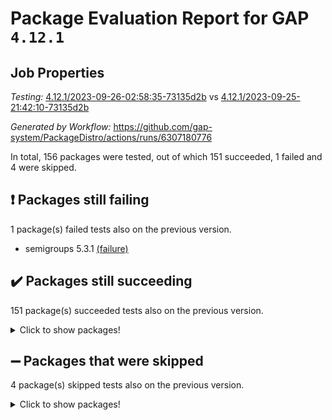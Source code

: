 # Package Evaluation Report for GAP `4.12.1`

## Job Properties

*Testing:* [4.12.1/2023-09-26-02:58:35-73135d2b](https://github.com/gap-system/PackageDistro/blob/data/reports/4.12.1/2023-09-26-02:58:35-73135d2b) vs [4.12.1/2023-09-25-21:42:10-73135d2b](https://github.com/gap-system/PackageDistro/blob/data/reports/4.12.1/2023-09-25-21:42:10-73135d2b)

*Generated by Workflow:* https://github.com/gap-system/PackageDistro/actions/runs/6307180776

In total, 156 packages were tested, out of which 151 succeeded, 1 failed and 4 were skipped.

## :exclamation: Packages still failing

1 package(s) failed tests also on the previous version.
- semigroups 5.3.1 [(failure)](https://github.com/gap-system/PackageDistro/actions/runs/6307180776/job/17123864535)

## :heavy_check_mark: Packages still succeeding

151 package(s) succeeded tests also on the previous version.
<details><summary>Click to show packages!</summary>

- 4ti2interface 2023.02-04 [(success)](https://github.com/gap-system/PackageDistro/actions/runs/6307180776/job/17123846580)
- ace 5.6.2 [(success)](https://github.com/gap-system/PackageDistro/actions/runs/6307180776/job/17123846695)
- aclib 1.3.2 [(success)](https://github.com/gap-system/PackageDistro/actions/runs/6307180776/job/17123846798)
- agt 0.3.1 [(success)](https://github.com/gap-system/PackageDistro/actions/runs/6307180776/job/17123846899)
- alnuth 3.2.1 [(success)](https://github.com/gap-system/PackageDistro/actions/runs/6307180776/job/17123847037)
- anupq 3.3.0 [(success)](https://github.com/gap-system/PackageDistro/actions/runs/6307180776/job/17123847247)
- atlasrep 2.1.7 [(success)](https://github.com/gap-system/PackageDistro/actions/runs/6307180776/job/17123847411)
- autodoc 2023.06.19 [(success)](https://github.com/gap-system/PackageDistro/actions/runs/6307180776/job/17123847539)
- automata 1.15 [(success)](https://github.com/gap-system/PackageDistro/actions/runs/6307180776/job/17123847647)
- automgrp 1.3.2 [(success)](https://github.com/gap-system/PackageDistro/actions/runs/6307180776/job/17123847752)
- autpgrp 1.11 [(success)](https://github.com/gap-system/PackageDistro/actions/runs/6307180776/job/17123847849)
- cap 2023.09-09 [(success)](https://github.com/gap-system/PackageDistro/actions/runs/6307180776/job/17123847951)
- caratinterface 2.3.5 [(success)](https://github.com/gap-system/PackageDistro/actions/runs/6307180776/job/17123848047)
- cddinterface 2022.11.01 [(success)](https://github.com/gap-system/PackageDistro/actions/runs/6307180776/job/17123848158)
- circle 1.6.6 [(success)](https://github.com/gap-system/PackageDistro/actions/runs/6307180776/job/17123848264)
- classicpres 1.22 [(success)](https://github.com/gap-system/PackageDistro/actions/runs/6307180776/job/17123848385)
- cohomolo 1.6.11 [(success)](https://github.com/gap-system/PackageDistro/actions/runs/6307180776/job/17123848496)
- congruence 1.2.5 [(success)](https://github.com/gap-system/PackageDistro/actions/runs/6307180776/job/17123848588)
- corelg 1.56 [(success)](https://github.com/gap-system/PackageDistro/actions/runs/6307180776/job/17123848683)
- crime 1.6 [(success)](https://github.com/gap-system/PackageDistro/actions/runs/6307180776/job/17123848796)
- crisp 1.4.6 [(success)](https://github.com/gap-system/PackageDistro/actions/runs/6307180776/job/17123848962)
- crypting 0.10.4 [(success)](https://github.com/gap-system/PackageDistro/actions/runs/6307180776/job/17123849157)
- cryst 4.1.26 [(success)](https://github.com/gap-system/PackageDistro/actions/runs/6307180776/job/17123849273)
- crystcat 1.1.10 [(success)](https://github.com/gap-system/PackageDistro/actions/runs/6307180776/job/17123849383)
- ctbllib 1.3.6 [(success)](https://github.com/gap-system/PackageDistro/actions/runs/6307180776/job/17123849491)
- cubefree 1.19 [(success)](https://github.com/gap-system/PackageDistro/actions/runs/6307180776/job/17123849694)
- curlinterface 2.3.2 [(success)](https://github.com/gap-system/PackageDistro/actions/runs/6307180776/job/17123849820)
- cvec 2.8.1 [(success)](https://github.com/gap-system/PackageDistro/actions/runs/6307180776/job/17123849904)
- datastructures 0.3.0 [(success)](https://github.com/gap-system/PackageDistro/actions/runs/6307180776/job/17123850015)
- deepthought 1.0.6 [(success)](https://github.com/gap-system/PackageDistro/actions/runs/6307180776/job/17123850136)
- design 1.8 [(success)](https://github.com/gap-system/PackageDistro/actions/runs/6307180776/job/17123850289)
- difsets 2.3.1 [(success)](https://github.com/gap-system/PackageDistro/actions/runs/6307180776/job/17123850448)
- digraphs 1.6.3 [(success)](https://github.com/gap-system/PackageDistro/actions/runs/6307180776/job/17123850566)
- edim 1.3.7 [(success)](https://github.com/gap-system/PackageDistro/actions/runs/6307180776/job/17123850692)
- example 4.3.4 [(success)](https://github.com/gap-system/PackageDistro/actions/runs/6307180776/job/17123850893)
- examplesforhomalg 2023.08-02 [(success)](https://github.com/gap-system/PackageDistro/actions/runs/6307180776/job/17123851337)
- factint 1.6.3 [(success)](https://github.com/gap-system/PackageDistro/actions/runs/6307180776/job/17123851514)
- ferret 1.0.9 [(success)](https://github.com/gap-system/PackageDistro/actions/runs/6307180776/job/17123851725)
- fga 1.5.0 [(success)](https://github.com/gap-system/PackageDistro/actions/runs/6307180776/job/17123851944)
- fining 1.5.6 [(success)](https://github.com/gap-system/PackageDistro/actions/runs/6307180776/job/17123852127)
- float 1.0.3 [(success)](https://github.com/gap-system/PackageDistro/actions/runs/6307180776/job/17123852292)
- format 1.4.3 [(success)](https://github.com/gap-system/PackageDistro/actions/runs/6307180776/job/17123852461)
- forms 1.2.9 [(success)](https://github.com/gap-system/PackageDistro/actions/runs/6307180776/job/17123852628)
- fplsa 1.2.6 [(success)](https://github.com/gap-system/PackageDistro/actions/runs/6307180776/job/17123852805)
- fr 2.4.12 [(success)](https://github.com/gap-system/PackageDistro/actions/runs/6307180776/job/17123852964)
- francy 2.0.3 [(success)](https://github.com/gap-system/PackageDistro/actions/runs/6307180776/job/17123853114)
- fwtree 1.3 [(success)](https://github.com/gap-system/PackageDistro/actions/runs/6307180776/job/17123853263)
- gapdoc 1.6.6 [(success)](https://github.com/gap-system/PackageDistro/actions/runs/6307180776/job/17123853481)
- gauss 2023.02-04 [(success)](https://github.com/gap-system/PackageDistro/actions/runs/6307180776/job/17123853670)
- gaussforhomalg 2023.08-01 [(success)](https://github.com/gap-system/PackageDistro/actions/runs/6307180776/job/17123853820)
- gbnp 1.0.5 [(success)](https://github.com/gap-system/PackageDistro/actions/runs/6307180776/job/17123853977)
- generalizedmorphismsforcap 2023.08-02 [(success)](https://github.com/gap-system/PackageDistro/actions/runs/6307180776/job/17123854170)
- genss 1.6.8 [(success)](https://github.com/gap-system/PackageDistro/actions/runs/6307180776/job/17123854336)
- gradedmodules 2023.08-01 [(success)](https://github.com/gap-system/PackageDistro/actions/runs/6307180776/job/17123854466)
- gradedringforhomalg 2023.08-01 [(success)](https://github.com/gap-system/PackageDistro/actions/runs/6307180776/job/17123854643)
- grape 4.9.0 [(success)](https://github.com/gap-system/PackageDistro/actions/runs/6307180776/job/17123854793)
- groupoids 1.73 [(success)](https://github.com/gap-system/PackageDistro/actions/runs/6307180776/job/17123854981)
- grpconst 2.6.4 [(success)](https://github.com/gap-system/PackageDistro/actions/runs/6307180776/job/17123855131)
- guarana 0.96.3 [(success)](https://github.com/gap-system/PackageDistro/actions/runs/6307180776/job/17123855357)
- guava 3.18 [(success)](https://github.com/gap-system/PackageDistro/actions/runs/6307180776/job/17123855576)
- hap 1.58 [(success)](https://github.com/gap-system/PackageDistro/actions/runs/6307180776/job/17123855778)
- hapcryst 0.1.15 [(success)](https://github.com/gap-system/PackageDistro/actions/runs/6307180776/job/17123855946)
- hecke 1.5.3 [(success)](https://github.com/gap-system/PackageDistro/actions/runs/6307180776/job/17123856159)
- help 3.5 [(success)](https://github.com/gap-system/PackageDistro/actions/runs/6307180776/job/17123856395)
- homalg 2023.08-02 [(success)](https://github.com/gap-system/PackageDistro/actions/runs/6307180776/job/17123856577)
- homalgtocas 2023.08-01 [(success)](https://github.com/gap-system/PackageDistro/actions/runs/6307180776/job/17123856731)
- idrel 2.45 [(success)](https://github.com/gap-system/PackageDistro/actions/runs/6307180776/job/17123857008)
- images 1.3.1 [(success)](https://github.com/gap-system/PackageDistro/actions/runs/6307180776/job/17123857320)
- intpic 0.3.0 [(success)](https://github.com/gap-system/PackageDistro/actions/runs/6307180776/job/17123857470)
- io 4.8.1 [(success)](https://github.com/gap-system/PackageDistro/actions/runs/6307180776/job/17123857681)
- io_forhomalg 2023.02-04 [(success)](https://github.com/gap-system/PackageDistro/actions/runs/6307180776/job/17123858016)
- irredsol 1.4.4 [(success)](https://github.com/gap-system/PackageDistro/actions/runs/6307180776/job/17123858256)
- json 2.1.1 [(success)](https://github.com/gap-system/PackageDistro/actions/runs/6307180776/job/17123858406)
- jupyterkernel 1.5.0 [(success)](https://github.com/gap-system/PackageDistro/actions/runs/6307180776/job/17123858580)
- jupyterviz 1.5.6 [(success)](https://github.com/gap-system/PackageDistro/actions/runs/6307180776/job/17123858724)
- kan 1.36 [(success)](https://github.com/gap-system/PackageDistro/actions/runs/6307180776/job/17123858882)
- kbmag 1.5.11 [(success)](https://github.com/gap-system/PackageDistro/actions/runs/6307180776/job/17123859033)
- laguna 3.9.6 [(success)](https://github.com/gap-system/PackageDistro/actions/runs/6307180776/job/17123859219)
- liealgdb 2.2.1 [(success)](https://github.com/gap-system/PackageDistro/actions/runs/6307180776/job/17123859378)
- liepring 2.8 [(success)](https://github.com/gap-system/PackageDistro/actions/runs/6307180776/job/17123859498)
- liering 2.4.2 [(success)](https://github.com/gap-system/PackageDistro/actions/runs/6307180776/job/17123859620)
- linearalgebraforcap 2023.09-02 [(success)](https://github.com/gap-system/PackageDistro/actions/runs/6307180776/job/17123859762)
- localizeringforhomalg 2023.08-02 [(success)](https://github.com/gap-system/PackageDistro/actions/runs/6307180776/job/17123859891)
- loops 3.4.3 [(success)](https://github.com/gap-system/PackageDistro/actions/runs/6307180776/job/17123860006)
- lpres 1.0.3 [(success)](https://github.com/gap-system/PackageDistro/actions/runs/6307180776/job/17123860175)
- majoranaalgebras 1.5.1 [(success)](https://github.com/gap-system/PackageDistro/actions/runs/6307180776/job/17123860287)
- mapclass 1.4.6 [(success)](https://github.com/gap-system/PackageDistro/actions/runs/6307180776/job/17123860483)
- matgrp 0.70 [(success)](https://github.com/gap-system/PackageDistro/actions/runs/6307180776/job/17123860627)
- matricesforhomalg 2023.08-02 [(success)](https://github.com/gap-system/PackageDistro/actions/runs/6307180776/job/17123860755)
- modisom 2.5.4 [(success)](https://github.com/gap-system/PackageDistro/actions/runs/6307180776/job/17123860894)
- modulepresentationsforcap 2023.09-01 [(success)](https://github.com/gap-system/PackageDistro/actions/runs/6307180776/job/17123861005)
- modules 2023.08-02 [(success)](https://github.com/gap-system/PackageDistro/actions/runs/6307180776/job/17123861116)
- monoidalcategories 2023.08-11 [(success)](https://github.com/gap-system/PackageDistro/actions/runs/6307180776/job/17123861202)
- nconvex 2022.09-01 [(success)](https://github.com/gap-system/PackageDistro/actions/runs/6307180776/job/17123861303)
- nilmat 1.4.2 [(success)](https://github.com/gap-system/PackageDistro/actions/runs/6307180776/job/17123861405)
- nock 1.5 [(success)](https://github.com/gap-system/PackageDistro/actions/runs/6307180776/job/17123861505)
- normalizinterface 1.3.6 [(success)](https://github.com/gap-system/PackageDistro/actions/runs/6307180776/job/17123861607)
- nq 2.5.10 [(success)](https://github.com/gap-system/PackageDistro/actions/runs/6307180776/job/17123861689)
- numericalsgps 1.3.1 [(success)](https://github.com/gap-system/PackageDistro/actions/runs/6307180776/job/17123861791)
- openmath 11.5.3 [(success)](https://github.com/gap-system/PackageDistro/actions/runs/6307180776/job/17123861898)
- orb 4.9.0 [(success)](https://github.com/gap-system/PackageDistro/actions/runs/6307180776/job/17123861975)
- packagemanager 1.4.1 [(success)](https://github.com/gap-system/PackageDistro/actions/runs/6307180776/job/17123862074)
- patternclass 2.4.3 [(success)](https://github.com/gap-system/PackageDistro/actions/runs/6307180776/job/17123862187)
- permut 2.0.4 [(success)](https://github.com/gap-system/PackageDistro/actions/runs/6307180776/job/17123862301)
- polenta 1.3.10 [(success)](https://github.com/gap-system/PackageDistro/actions/runs/6307180776/job/17123862409)
- polymaking 0.8.6 [(success)](https://github.com/gap-system/PackageDistro/actions/runs/6307180776/job/17123862550)
- primgrp 3.4.4 [(success)](https://github.com/gap-system/PackageDistro/actions/runs/6307180776/job/17123862679)
- profiling 2.5.4 [(success)](https://github.com/gap-system/PackageDistro/actions/runs/6307180776/job/17123862803)
- qpa 1.34 [(success)](https://github.com/gap-system/PackageDistro/actions/runs/6307180776/job/17123862902)
- quagroup 1.8.3 [(success)](https://github.com/gap-system/PackageDistro/actions/runs/6307180776/job/17123863006)
- radiroot 2.9 [(success)](https://github.com/gap-system/PackageDistro/actions/runs/6307180776/job/17123863122)
- rcwa 4.7.1 [(success)](https://github.com/gap-system/PackageDistro/actions/runs/6307180776/job/17123863253)
- rds 1.8 [(success)](https://github.com/gap-system/PackageDistro/actions/runs/6307180776/job/17123863447)
- recog 1.4.2 [(success)](https://github.com/gap-system/PackageDistro/actions/runs/6307180776/job/17123863604)
- repndecomp 1.3.0 [(success)](https://github.com/gap-system/PackageDistro/actions/runs/6307180776/job/17123863761)
- repsn 3.1.1 [(success)](https://github.com/gap-system/PackageDistro/actions/runs/6307180776/job/17123863877)
- resclasses 4.7.3 [(success)](https://github.com/gap-system/PackageDistro/actions/runs/6307180776/job/17123863989)
- ringsforhomalg 2023.08-02 [(success)](https://github.com/gap-system/PackageDistro/actions/runs/6307180776/job/17123864109)
- sco 2023.08-01 [(success)](https://github.com/gap-system/PackageDistro/actions/runs/6307180776/job/17123864238)
- scscp 2.4.1 [(success)](https://github.com/gap-system/PackageDistro/actions/runs/6307180776/job/17123864387)
- sglppow 2.3 [(success)](https://github.com/gap-system/PackageDistro/actions/runs/6307180776/job/17123864687)
- sgpviz 0.999.5 [(success)](https://github.com/gap-system/PackageDistro/actions/runs/6307180776/job/17123864849)
- simpcomp 2.1.14 [(success)](https://github.com/gap-system/PackageDistro/actions/runs/6307180776/job/17123865000)
- singular 2023.02.09 [(success)](https://github.com/gap-system/PackageDistro/actions/runs/6307180776/job/17123865134)
- sl2reps 1.1 [(success)](https://github.com/gap-system/PackageDistro/actions/runs/6307180776/job/17123865256)
- sla 1.5.3 [(success)](https://github.com/gap-system/PackageDistro/actions/runs/6307180776/job/17123865382)
- smallgrp 1.5.3 [(success)](https://github.com/gap-system/PackageDistro/actions/runs/6307180776/job/17123865504)
- smallsemi 0.6.13 [(success)](https://github.com/gap-system/PackageDistro/actions/runs/6307180776/job/17123865670)
- sonata 2.9.6 [(success)](https://github.com/gap-system/PackageDistro/actions/runs/6307180776/job/17123865837)
- sophus 1.27 [(success)](https://github.com/gap-system/PackageDistro/actions/runs/6307180776/job/17123865989)
- sotgrps 1.2 [(success)](https://github.com/gap-system/PackageDistro/actions/runs/6307180776/job/17123866152)
- spinsym 1.5.2 [(success)](https://github.com/gap-system/PackageDistro/actions/runs/6307180776/job/17123866321)
- standardff 1.0 [(success)](https://github.com/gap-system/PackageDistro/actions/runs/6307180776/job/17123866507)
- symbcompcc 1.3.2 [(success)](https://github.com/gap-system/PackageDistro/actions/runs/6307180776/job/17123866696)
- thelma 1.3 [(success)](https://github.com/gap-system/PackageDistro/actions/runs/6307180776/job/17123866857)
- tomlib 1.2.9 [(success)](https://github.com/gap-system/PackageDistro/actions/runs/6307180776/job/17123867025)
- toolsforhomalg 2023.07-01 [(success)](https://github.com/gap-system/PackageDistro/actions/runs/6307180776/job/17123867195)
- toric 1.9.5 [(success)](https://github.com/gap-system/PackageDistro/actions/runs/6307180776/job/17123867363)
- toricvarieties 2022.07.13 [(success)](https://github.com/gap-system/PackageDistro/actions/runs/6307180776/job/17123867571)
- transgrp 3.6.4 [(success)](https://github.com/gap-system/PackageDistro/actions/runs/6307180776/job/17123867833)
- ugaly 4.1.3 [(success)](https://github.com/gap-system/PackageDistro/actions/runs/6307180776/job/17123868017)
- unipot 1.5 [(success)](https://github.com/gap-system/PackageDistro/actions/runs/6307180776/job/17123868255)
- unitlib 4.2.0 [(success)](https://github.com/gap-system/PackageDistro/actions/runs/6307180776/job/17123868462)
- utils 0.84 [(success)](https://github.com/gap-system/PackageDistro/actions/runs/6307180776/job/17123868620)
- uuid 0.7 [(success)](https://github.com/gap-system/PackageDistro/actions/runs/6307180776/job/17123868781)
- walrus 0.9991 [(success)](https://github.com/gap-system/PackageDistro/actions/runs/6307180776/job/17123868967)
- wedderga 4.10.4 [(success)](https://github.com/gap-system/PackageDistro/actions/runs/6307180776/job/17123869193)
- xmod 2.91 [(success)](https://github.com/gap-system/PackageDistro/actions/runs/6307180776/job/17123869451)
- xmodalg 1.23 [(success)](https://github.com/gap-system/PackageDistro/actions/runs/6307180776/job/17123869659)
- yangbaxter 0.10.3 [(success)](https://github.com/gap-system/PackageDistro/actions/runs/6307180776/job/17123869848)
- zeromqinterface 0.14 [(success)](https://github.com/gap-system/PackageDistro/actions/runs/6307180776/job/17123870052)
</details>

## :heavy_minus_sign: Packages that were skipped

4 package(s) skipped tests also on the previous version.
<details><summary>Click to show packages!</summary>

- browse 1.8.21 [(skipped)](https://github.com/gap-system/PackageDistro/actions/runs/6307180776/job/17123408715)
- itc 1.5.1 [(skipped)](https://github.com/gap-system/PackageDistro/actions/runs/6307180776/job/17123408715)
- polycyclic 2.16 [(skipped)](https://github.com/gap-system/PackageDistro/actions/runs/6307180776/job/17123408715)
- xgap 4.31 [(skipped)](https://github.com/gap-system/PackageDistro/actions/runs/6307180776/job/17123408715)
</details>

